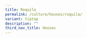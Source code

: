 ```yaml
---
title: Roquila
permalink: /culture/houses/roquila/
variant: tiptap
description: ""
third_nav_title: Houses
---
```

